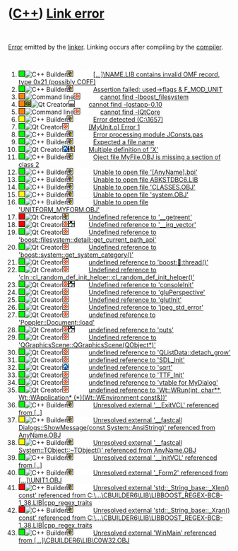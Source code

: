 
 

 

 

 

 

([C++](Cpp.md)) [Link error](CppLinkError.md)
===============================================

 

[Error](CppError.md) emitted by the [linker](CppLinker.md). Linking
occurs after compiling by the [compiler](CppCompiler.md).

 

1.  ![OKAY](PicGreen.png)![C++
    Builder](PicCppBuilder.png)![Windows](PicWindows.png)![
    ](PicSpacer.png)![ ](PicSpacer.png)![ ](PicSpacer.png)
    [\[...\]\\NAME.LIB contains invalid OMF record, type 0x21
    (possibly COFF)](CppLinkErrorLibContainsInvalidOmfRecord.md)
2.  ![OKAY](PicGreen.png)![C++
    Builder](PicCppBuilder.png)![Windows](PicWindows.png)![
    ](PicSpacer.png)![ ](PicSpacer.png)![ ](PicSpacer.png) [Assertion
    failed: used-&gt;flags &
    F\_MOD\_UNIT](CppLinkErrorAssertionFailedUsedFlagsAndF_MOD_UNIT.md)
3.  ![?FAIL](PicOrange.png)![Command
    line](PicCl.png)![Ubuntu](PicUbuntu.png)![ ](PicSpacer.png)![
    ](PicSpacer.png)![ ](PicSpacer.png) [cannot find
    -lboost\_filesystem](CppLinkErrorCannotFindBoost_filesystem.md)
4.  ![?FAIL](PicOrange.png)![Qt](PicQt.png)![Qt
    Creator](PicQtCreator.png)![Desktop](PicDesktop.png)![
    ](PicSpacer.png)![ ](PicSpacer.png) [cannot find
    -lgstapp-0.10](CppLinkErrorCannotFindLgstapp.md)
5.  ![?FAIL](PicOrange.png)![Command
    line](PicCl.png)![Ubuntu](PicUbuntu.png)![ ](PicSpacer.png)![
    ](PicSpacer.png)![ ](PicSpacer.png) [cannot find
    -lQtCore](CppLinkErrorCannotFindQtCore.md)
6.  ![?OKAY](PicYellow.png)![C++
    Builder](PicCppBuilder.png)![Windows](PicWindows.png)![
    ](PicSpacer.png)![ ](PicSpacer.png)![ ](PicSpacer.png) [Error
    detected (C:\\1657)](CppLinkErrorErrorDetectedC1657.md)
7.  ![OKAY](PicGreen.png)![Qt
    Creator](PicQtCreator.png)![Ubuntu](PicUbuntu.png)![
    ](PicSpacer.png)![ ](PicSpacer.png)![ ](PicSpacer.png) [\[MyUnit.o\]
    Error 1](CppLinkErrorError1.md)
8.  ![OKAY](PicGreen.png)![C++
    Builder](PicCppBuilder.png)![Windows](PicWindows.png)![
    ](PicSpacer.png)![ ](PicSpacer.png)![ ](PicSpacer.png) [Error
    processing module
    JConsts.pas](CppLinkErrorErrorProcessingModuleJConstsPas.md)
9.  ![OKAY](PicGreen.png)![C++
    Builder](PicCppBuilder.png)![Windows](PicWindows.png)![
    ](PicSpacer.png)![ ](PicSpacer.png)![ ](PicSpacer.png) [Expected a
    file name](CppLinkErrorExpectedAfileName.md)
10. ![OKAY](PicGreen.png)![Qt
    Creator](PicQtCreator.png)![Lubuntu](PicLubuntu.png)![Windows](PicWindows.png)![
    ](PicSpacer.png)![ ](PicSpacer.png) [Multiple definition of
    'X'](CppLinkErrorMultipleDefinition.md)
11. ![OKAY](PicGreen.png)![C++
    Builder](PicCppBuilder.png)![Windows](PicWindows.png)![
    ](PicSpacer.png)![ ](PicSpacer.png)![ ](PicSpacer.png) [Oject file
    MyFile.OBJ is missing a section of class
    2](CppLinkErrorOjectFileIsMissingAsectionOfClass2.md)
12. ![OKAY](PicGreen.png)![C++
    Builder](PicCppBuilder.png)![Windows](PicWindows.png)![
    ](PicSpacer.png)![ ](PicSpacer.png)![ ](PicSpacer.png) [Unable to
    open file '\[AnyName\].bpi'](CppLinkErrorUnableToOpenBpi.md)
13. ![OKAY](PicGreen.png)![C++
    Builder](PicCppBuilder.png)![Windows](PicWindows.png)![
    ](PicSpacer.png)![ ](PicSpacer.png)![ ](PicSpacer.png) [Unable to
    open file
    ABKSTDBC6.LIB](CppLinkErrorUnableToOpenFileAbkstdcb6Lib.md)
14. ![OKAY](PicGreen.png)![C++
    Builder](PicCppBuilder.png)![Windows](PicWindows.png)![
    ](PicSpacer.png)![ ](PicSpacer.png)![ ](PicSpacer.png) [Unable to
    open file 'CLASSES.OBJ'](CppLinkErrorUnableToOpenClassesObj.md)
15. ![?OKAY](PicYellow.png)![C++
    Builder](PicCppBuilder.png)![Windows](PicWindows.png)![
    ](PicSpacer.png)![ ](PicSpacer.png)![ ](PicSpacer.png) [Unable to
    open file 'system.OBJ'](CppLinkErrorUnableToOpenSystemObj.md)
16. ![OKAY](PicGreen.png)![C++
    Builder](PicCppBuilder.png)![Windows](PicWindows.png)![
    ](PicSpacer.png)![ ](PicSpacer.png)![ ](PicSpacer.png) [Unable to
    open file
    'UNITFORM\_MYFORM.OBJ'](CppLinkErrorUnableToOpenFormObj.md)
17. ![FAIL](PicRed.png)![Qt
    Creator](PicQtCreator.png)![Windows](PicWindows.png)![
    ](PicSpacer.png)![ ](PicSpacer.png)![ ](PicSpacer.png) [Undefined
    reference to
    '\_\_getreent'](CppLinkErrorUndefinedReferenceTo__getreent.md)
18. ![FAIL](PicRed.png)![Qt
    Creator](PicQtCreator.png)![Ubuntu](PicUbuntu.png)![NDS](PicNds.png)![
    ](PicSpacer.png)![ ](PicSpacer.png) [Undefined reference to
    '\_\_irq\_vector'](CppLinkErrorUndefinedReferenceTo__irq_vector.md)
19. ![OKAY](PicGreen.png)![Qt
    Creator](PicQtCreator.png)![Ubuntu](PicUbuntu.png)![
    ](PicSpacer.png)![ ](PicSpacer.png)![ ](PicSpacer.png) [Undefined
    reference to
    'boost::filesystem::detail::get\_current\_path\_api'](CppLinkErrorUndefinedReferenceToBoostFilesystemDetailGet_current_path_api.md)
20. ![OKAY](PicGreen.png)![Qt
    Creator](PicQtCreator.png)![Ubuntu](PicUbuntu.png)![
    ](PicSpacer.png)![ ](PicSpacer.png)![ ](PicSpacer.png) [Undefined
    reference to
    'boost::system::get\_system\_category()'](CppLinkErrorUndefinedReferenceToBoostSystem.md)
21. ![OKAY](PicGreen.png)![Qt
    Creator](PicQtCreator.png)![Ubuntu](PicUbuntu.png)![
    ](PicSpacer.png)![ ](PicSpacer.png)![ ](PicSpacer.png) [undefined
    reference to
    'boost::thread::thread()'](CppLinkErrorUndefinedReferenceToBoostThread.md)
22. ![OKAY](PicGreen.png)![Qt
    Creator](PicQtCreator.png)![Ubuntu](PicUbuntu.png)![
    ](PicSpacer.png)![ ](PicSpacer.png)![ ](PicSpacer.png) [Undefined
    reference to
    'cln::cl\_random\_def\_init\_helper::cl\_random\_def\_init\_helper()'](CppLinkErrorUndefinedReferenceToClnCl_random_def_init_helper.md)
23. ![OKAY](PicGreen.png)![Qt
    Creator](PicQtCreator.png)![Ubuntu](PicUbuntu.png)![NDS](PicNds.png)![
    ](PicSpacer.png)![ ](PicSpacer.png) [Undefined reference to
    'consoleInit'](CppLinkErrorUndefinedReferenceToConsoleInit.md)
24. ![OKAY](PicGreen.png)![Qt
    Creator](PicQtCreator.png)![Ubuntu](PicUbuntu.png)![
    ](PicSpacer.png)![ ](PicSpacer.png)![ ](PicSpacer.png) [Undefined
    reference to
    'gluPerspective'](CppLinkErrorUndefinedReferenceToGluPerspective.md)
25. ![OKAY](PicGreen.png)![Qt
    Creator](PicQtCreator.png)![Ubuntu](PicUbuntu.png)![
    ](PicSpacer.png)![ ](PicSpacer.png)![ ](PicSpacer.png) [Undefined
    reference to
    'glutInit'](CppLinkErrorUndefinedReferenceToGlutInit.md)
26. ![OKAY](PicGreen.png)![Qt
    Creator](PicQtCreator.png)![Ubuntu](PicUbuntu.png)![
    ](PicSpacer.png)![ ](PicSpacer.png)![ ](PicSpacer.png) [Undefined
    reference to
    'jpeg\_std\_error'](CppLinkErrorUndefinedReferenceToJpeg_std_error.md)
27. ![OKAY](PicGreen.png)![Qt
    Creator](PicQtCreator.png)![Ubuntu](PicUbuntu.png)![
    ](PicSpacer.png)![ ](PicSpacer.png)![ ](PicSpacer.png) [undefined
    reference to
    'Poppler::Document::load'](CppLinkErrorUndefinedReferenceToPoppler.md)
28. ![OKAY](PicGreen.png)![Qt
    Creator](PicQtCreator.png)![Ubuntu](PicUbuntu.png)![NDS](PicNds.png)![
    ](PicSpacer.png)![ ](PicSpacer.png) [undefined reference to
    'puts'](CppLinkErrorUndefinedReferenceToPuts.md)
29. ![OKAY](PicGreen.png)![Qt
    Creator](PicQtCreator.png)![Ubuntu](PicUbuntu.png)![
    ](PicSpacer.png)![ ](PicSpacer.png)![ ](PicSpacer.png) [Undefined
    reference to
    'QGraphicsScene::QGraphicsScene(QObject\*)'](CppLinkErrorUndefinedReferenceToQGraphicsScene.md)
30. ![OKAY](PicGreen.png)![Qt
    Creator](PicQtCreator.png)![Ubuntu](PicUbuntu.png)![
    ](PicSpacer.png)![ ](PicSpacer.png)![ ](PicSpacer.png) [undefined
    reference to
    'QListData::detach\_grow'](CppLinkErrorUndefinedReferenceToQListData.md)
31. ![OKAY](PicGreen.png)![Qt
    Creator](PicQtCreator.png)![Ubuntu](PicUbuntu.png)![
    ](PicSpacer.png)![ ](PicSpacer.png)![ ](PicSpacer.png) [undefined
    reference to
    'SDL\_Init'](CppLinkErrorUndefinedReferenceToSDL_Init.md)
32. ![OKAY](PicGreen.png)![Qt
    Creator](PicQtCreator.png)![Lubuntu](PicLubuntu.png)![
    ](PicSpacer.png)![ ](PicSpacer.png)![ ](PicSpacer.png) [undefined
    reference to 'sqrt'](CppLinkErrorUndefinedReferenceToSqrt.md)
33. ![OKAY](PicGreen.png)![Qt
    Creator](PicQtCreator.png)![Ubuntu](PicUbuntu.png)![
    ](PicSpacer.png)![ ](PicSpacer.png)![ ](PicSpacer.png) [undefined
    reference to
    'TTF\_Init'](CppLinkErrorUndefinedReferenceToTTF_Init.md)
34. ![OKAY](PicGreen.png)![Qt
    Creator](PicQtCreator.png)![Ubuntu](PicUbuntu.png)![
    ](PicSpacer.png)![ ](PicSpacer.png)![ ](PicSpacer.png) [undefined
    reference to 'vtable for
    MyDialog'](CppLinkErrorUndefinedReferenceToVtableForMyDialog.md)
35. ![OKAY](PicGreen.png)![Qt
    Creator](PicQtCreator.png)![Ubuntu](PicUbuntu.png)![
    ](PicSpacer.png)![ ](PicSpacer.png)![ ](PicSpacer.png) [undefined
    reference to 'Wt::WRun(int, char\*\*, Wt::WApplication\*
    (\*)(Wt::WEnvironment
    const&))'](CppLinkErrorUndefinedReferenceToWtWrun.md)
36. ![OKAY](PicGreen.png)![C++
    Builder](PicCppBuilder.png)![Windows](PicWindows.png)![
    ](PicSpacer.png)![ ](PicSpacer.png)![ ](PicSpacer.png) [Unresolved
    external '\_\_ExitVCL' referenced from
    \[..\]](CppLinkErrorUnresolvedExternal__ExitVCL.md)
37. ![?OKAY](PicYellow.png)![C++
    Builder](PicCppBuilder.png)![Windows](PicWindows.png)![
    ](PicSpacer.png)![ ](PicSpacer.png)![ ](PicSpacer.png) [Unresolved
    external '\_\_fastcall Dialogs::ShowMessage(const
    System::AnsiString)' referenced from
    AnyName.OBJ](CppLinkErrorUnresolvedExternalShowMessage.md)
38. ![?OKAY](PicYellow.png)![C++
    Builder](PicCppBuilder.png)![Windows](PicWindows.png)![
    ](PicSpacer.png)![ ](PicSpacer.png)![ ](PicSpacer.png) [Unresolved
    external '\_\_fastcall System::TObject::\~TObject()' referenced from
    AnyName.OBJ](CppLinkErrorUnresolvedExternalTObjectDestructor.md)
39. ![OKAY](PicGreen.png)![C++
    Builder](PicCppBuilder.png)![Windows](PicWindows.png)![
    ](PicSpacer.png)![ ](PicSpacer.png)![ ](PicSpacer.png) [Unresolved
    external '\_\_InitVCL' referenced from
    \[..\]](CppLinkErrorUnresolvedExternal__InitVCL.md)
40. ![OKAY](PicGreen.png)![C++
    Builder](PicCppBuilder.png)![Windows](PicWindows.png)![
    ](PicSpacer.png)![ ](PicSpacer.png)![ ](PicSpacer.png) [Unresolved
    external '\_Form2' referenced from
    \[...\]\\UNIT1.OBJ](CppLinkErrorUnresolvedExternal_Form2.md)
41. ![FAIL](PicRed.png)![C++
    Builder](PicCppBuilder.png)![Windows](PicWindows.png)![
    ](PicSpacer.png)![ ](PicSpacer.png)![ ](PicSpacer.png) [Unresolved
    external 'std::\_String\_base::\_Xlen() const' referenced from
    C:\\...\\CBUILDER6\\LIB\\LIBBOOST\_REGEX-BCB-1\_38.LIB|cpp\_regex\_traits](CppLinkErrorUnresolvedExternalStd_String_base_Xlen.md)
42. ![FAIL](PicRed.png)![C++
    Builder](PicCppBuilder.png)![Windows](PicWindows.png)![
    ](PicSpacer.png)![ ](PicSpacer.png)![ ](PicSpacer.png) [Unresolved
    external 'std::\_String\_base::\_Xran() const' referenced from
    C:\\...\\CBUILDER6\\LIB\\LIBBOOST\_REGEX-BCB-1\_38.LIB|cpp\_regex\_traits](CppLinkErrorUnresolvedExternalStd_String_base_Xran.md)
43. ![OKAY](PicGreen.png)![C++
    Builder](PicCppBuilder.png)![Windows](PicWindows.png)![
    ](PicSpacer.png)![ ](PicSpacer.png)![ ](PicSpacer.png) [Unresolved
    external 'WinMain' referenced from
    \[...\]\\CBUILDER6\\LIB\\C0W32.OBJ](CppLinkErrorUnresolvedExternalWinMain.md)

 

 

 

 

 

 

